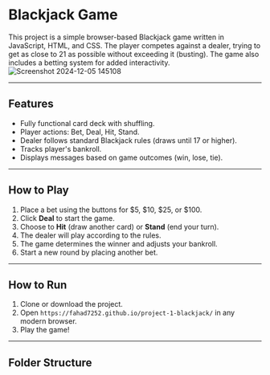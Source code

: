 # Blackjack Game

This project is a simple browser-based Blackjack game written in JavaScript, HTML, 
and CSS. The player competes against a dealer, trying to get as close to 21 as possible without exceeding it 
(busting). The game also includes a betting system for added interactivity.
![Screenshot 2024-12-05 145108](https://github.com/user-attachments/assets/1a4b7d6d-a385-452b-bf0a-ffad03d58655)

---

## Features

- Fully functional card deck with shuffling.
- Player actions: Bet, Deal, Hit, Stand.
- Dealer follows standard Blackjack rules (draws until 17 or higher).
- Tracks player's bankroll.
- Displays messages based on game outcomes (win, lose, tie).

---

## How to Play

1. Place a bet using the buttons for $5, $10, $25, or $100.
2. Click **Deal** to start the game.
3. Choose to **Hit** (draw another card) or **Stand** (end your turn).
4. The dealer will play according to the rules.
5. The game determines the winner and adjusts your bankroll.
6. Start a new round by placing another bet.

---

## How to Run

1. Clone or download the project.
2. Open `https://fahad7252.github.io/project-1-blackjack/` in any modern browser.
3. Play the game!

---

## Folder Structure

